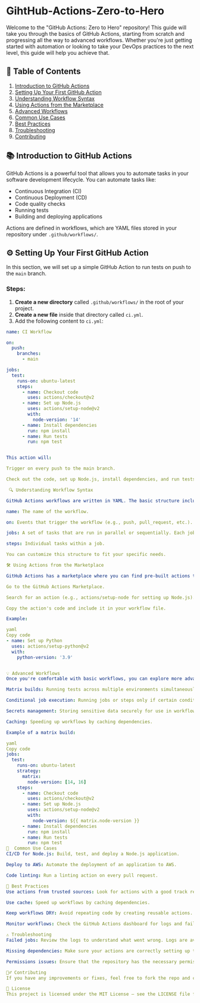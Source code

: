 # GihtHub-Actions-Zero-to-Hero

Welcome to the "GitHub Actions: Zero to Hero" repository! This guide will take you through the basics of GitHub Actions, starting from scratch and progressing all the way to advanced workflows. Whether you're just getting started with automation or looking to take your DevOps practices to the next level, this guide will help you achieve that.

## 🚀 Table of Contents

1. [Introduction to GitHub Actions](#introduction-to-github-actions)
2. [Setting Up Your First GitHub Action](#setting-up-your-first-github-action)
3. [Understanding Workflow Syntax](#understanding-workflow-syntax)
4. [Using Actions from the Marketplace](#using-actions-from-the-marketplace)
5. [Advanced Workflows](#advanced-workflows)
6. [Common Use Cases](#common-use-cases)
7. [Best Practices](#best-practices)
8. [Troubleshooting](#troubleshooting)
9. [Contributing](#contributing)

## 📚 Introduction to GitHub Actions

GitHub Actions is a powerful tool that allows you to automate tasks in your software development lifecycle. You can automate tasks like:

- Continuous Integration (CI)
- Continuous Deployment (CD)
- Code quality checks
- Running tests
- Building and deploying applications

Actions are defined in workflows, which are YAML files stored in your repository under `.github/workflows/`.

## ⚙️ Setting Up Your First GitHub Action

In this section, we will set up a simple GitHub Action to run tests on push to the `main` branch.

### Steps:

1. **Create a new directory** called `.github/workflows/` in the root of your project.
2. **Create a new file** inside that directory called `ci.yml`.
3. Add the following content to `ci.yml`:

```yaml
name: CI Workflow

on:
  push:
    branches:
      - main

jobs:
  test:
    runs-on: ubuntu-latest
    steps:
      - name: Checkout code
        uses: actions/checkout@v2
      - name: Set up Node.js
        uses: actions/setup-node@v2
        with:
          node-version: '14'
      - name: Install dependencies
        run: npm install
      - name: Run tests
        run: npm test


This action will:

Trigger on every push to the main branch.

Check out the code, set up Node.js, install dependencies, and run tests.

 🔍 Understanding Workflow Syntax

GitHub Actions workflows are written in YAML. The basic structure includes:

name: The name of the workflow.

on: Events that trigger the workflow (e.g., push, pull_request, etc.).

jobs: A set of tasks that are run in parallel or sequentially. Each job has a set of steps to execute.

steps: Individual tasks within a job.

You can customize this structure to fit your specific needs.

🛠️ Using Actions from the Marketplace

GitHub Actions has a marketplace where you can find pre-built actions that help automate tasks like deployments, linting, testing, and more. To use an action from the marketplace:

Go to the GitHub Actions Marketplace.

Search for an action (e.g., actions/setup-node for setting up Node.js).

Copy the action's code and include it in your workflow file.

Example:

yaml
Copy code
- name: Set up Python
  uses: actions/setup-python@v2
  with:
    python-version: '3.9'


💡 Advanced Workflows
Once you're comfortable with basic workflows, you can explore more advanced features, including:

Matrix builds: Running tests across multiple environments simultaneously.

Conditional job execution: Running jobs or steps only if certain conditions are met.

Secrets management: Storing sensitive data securely for use in workflows.

Caching: Speeding up workflows by caching dependencies.

Example of a matrix build:

yaml
Copy code
jobs:
  test:
    runs-on: ubuntu-latest
    strategy:
      matrix:
        node-version: [14, 16]
    steps:
      - name: Checkout code
        uses: actions/checkout@v2
      - name: Set up Node.js
        uses: actions/setup-node@v2
        with:
          node-version: ${{ matrix.node-version }}
      - name: Install dependencies
        run: npm install
      - name: Run tests
        run: npm test
💬  Common Use Cases
CI/CD for Node.js: Build, test, and deploy a Node.js application.

Deploy to AWS: Automate the deployment of an application to AWS.

Code linting: Run a linting action on every pull request.

🏅 Best Practices
Use actions from trusted sources: Look for actions with a good track record and many stars.

Use cache: Speed up workflows by caching dependencies.

Keep workflows DRY: Avoid repeating code by creating reusable actions.

Monitor workflows: Check the GitHub Actions dashboard for logs and failures.

⚠️ Troubleshooting
Failed jobs: Review the logs to understand what went wrong. Logs are available on the GitHub Actions page.

Missing dependencies: Make sure your actions are correctly setting up the environment (e.g., Node.js, Python).

Permissions issues: Ensure that the repository has the necessary permissions set for GitHub Actions to run successfully.

🙋‍♂️ Contributing
If you have any improvements or fixes, feel free to fork the repo and create a pull request. We welcome contributions that help improve the workflow and provide better automation solutions.

📄 License
This project is licensed under the MIT License – see the LICENSE file for details.
